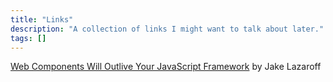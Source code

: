 ```yaml
---
title: "Links"
description: "A collection of links I might want to talk about later."
tags: []
---
```


[Web Components Will Outlive Your JavaScript Framework](https://jakelazaroff.com/words/web-components-will-outlive-your-javascript-framework/)
by Jake Lazaroff
